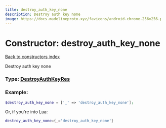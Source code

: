 ```yaml
---
title: destroy_auth_key_none
description: Destroy auth key none
image: https://docs.madelineproto.xyz/favicons/android-chrome-256x256.png
---
```

# Constructor: destroy\_auth\_key\_none  
[Back to constructors index](index.md)



Destroy auth key none




### Type: [DestroyAuthKeyRes](../types/DestroyAuthKeyRes.md)


### Example:

```php
$destroy_auth_key_none = ['_' => 'destroy_auth_key_none'];
```  


Or, if you're into Lua:

```lua
destroy_auth_key_none={_='destroy_auth_key_none'}

```


